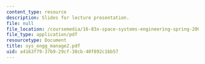 ```yaml
---
content_type: resource
description: Slides for lecture presentation.
file: null
file_location: /coursemedia/16-83x-space-systems-engineering-spring-2002-spring-2003/a4163f7937b929cf30cb40f892c1bb57_sys_engg_manage2.pdf
file_type: application/pdf
resourcetype: Document
title: sys_engg_manage2.pdf
uid: a4163f79-37b9-29cf-30cb-40f892c1bb57
---
```

